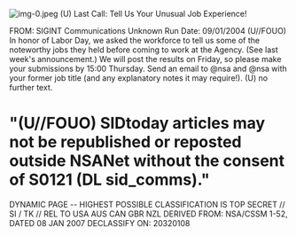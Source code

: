 ![img-0.jpeg](img-0.jpeg)
(U) Last Call: Tell Us Your Unusual Job Experience!

FROM: SIGINT Communications
Unknown
Run Date: 09/01/2004
(U//FOUO) In honor of Labor Day, we asked the workforce to tell us some of the noteworthy jobs they held before coming to work at the Agency. (See last week's announcement.) We will post the results on Friday, so please make your submissions by 15:00 Thursday. Send an email to @nsa and @nsa with your former job title (and any explanatory notes it may require!).
(U) no further text.

# "(U//FOUO) SIDtoday articles may not be republished or reposted outside NSANet without the consent of S0121 (DL sid_comms)." 

DYNAMIC PAGE -- HIGHEST POSSIBLE CLASSIFICATION IS TOP SECRET // SI / TK // REL TO USA AUS CAN GBR NZL DERIVED FROM: NSA/CSSM 1-52, DATED 08 JAN 2007 DECLASSIFY ON: 20320108
